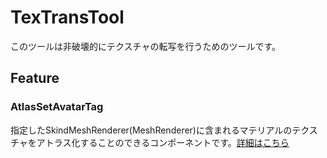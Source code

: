# TexTransTool
このツールは非破壊的にテクスチャの転写を行うためのツールです。

## Feature
### AtlasSetAvatarTag
指定したSkindMeshRenderer(MeshRenderer)に含まれるマテリアルのテクスチャをアトラス化することのできるコンポーネントです。[詳細はこちら](Manual/AtlasSetAvatarTag.md)
